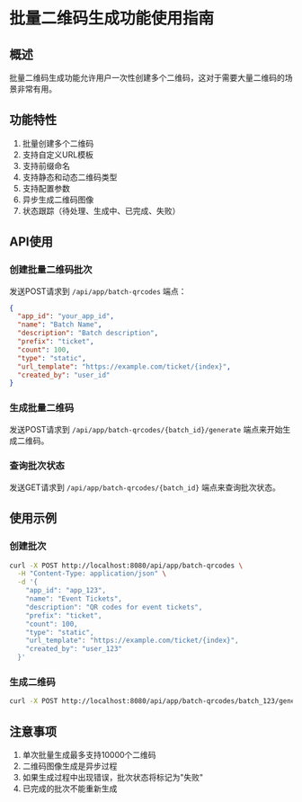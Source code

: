 # 批量二维码生成功能使用指南

## 概述

批量二维码生成功能允许用户一次性创建多个二维码，这对于需要大量二维码的场景非常有用。

## 功能特性

1. 批量创建多个二维码
2. 支持自定义URL模板
3. 支持前缀命名
4. 支持静态和动态二维码类型
5. 支持配置参数
6. 异步生成二维码图像
7. 状态跟踪（待处理、生成中、已完成、失败）

## API使用

### 创建批量二维码批次

发送POST请求到 `/api/app/batch-qrcodes` 端点：

```json
{
  "app_id": "your_app_id",
  "name": "Batch Name",
  "description": "Batch description",
  "prefix": "ticket",
  "count": 100,
  "type": "static",
  "url_template": "https://example.com/ticket/{index}",
  "created_by": "user_id"
}
```

### 生成批量二维码

发送POST请求到 `/api/app/batch-qrcodes/{batch_id}/generate` 端点来开始生成二维码。

### 查询批次状态

发送GET请求到 `/api/app/batch-qrcodes/{batch_id}` 端点来查询批次状态。

## 使用示例

### 创建批次

```bash
curl -X POST http://localhost:8080/api/app/batch-qrcodes \
  -H "Content-Type: application/json" \
  -d '{
    "app_id": "app_123",
    "name": "Event Tickets",
    "description": "QR codes for event tickets",
    "prefix": "ticket",
    "count": 100,
    "type": "static",
    "url_template": "https://example.com/ticket/{index}",
    "created_by": "user_123"
  }'
```

### 生成二维码

```bash
curl -X POST http://localhost:8080/api/app/batch-qrcodes/batch_123/generate
```

## 注意事项

1. 单次批量生成最多支持10000个二维码
2. 二维码图像生成是异步过程
3. 如果生成过程中出现错误，批次状态将标记为"失败"
4. 已完成的批次不能重新生成